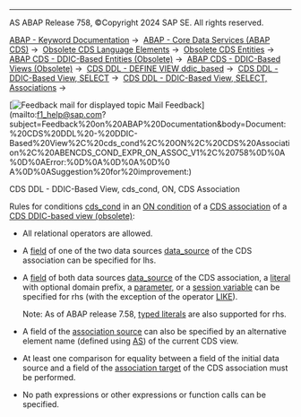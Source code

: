   

* * *

AS ABAP Release 758, ©Copyright 2024 SAP SE. All rights reserved.

[ABAP - Keyword Documentation](https://help.sap.com/doc/abapdocu_758_index_htm/7.58/en-US/abenabap.htm) →  [ABAP - Core Data Services (ABAP CDS)](https://help.sap.com/doc/abapdocu_758_index_htm/7.58/en-US/abencds.htm) →  [Obsolete CDS Language Elements](https://help.sap.com/doc/abapdocu_758_index_htm/7.58/en-US/abencds_obsolete.htm) →  [Obsolete CDS Entities](https://help.sap.com/doc/abapdocu_758_index_htm/7.58/en-US/abencds_entities_obsolete.htm) →  [ABAP CDS - DDIC-Based Entities (Obsolete)](https://help.sap.com/doc/abapdocu_758_index_htm/7.58/en-US/abencds_ddic_entity.htm) →  [ABAP CDS - DDIC-Based Views (Obsolete)](https://help.sap.com/doc/abapdocu_758_index_htm/7.58/en-US/abencds_v1_views.htm) →  [CDS DDL - DEFINE VIEW ddic\_based](https://help.sap.com/doc/abapdocu_758_index_htm/7.58/en-US/abencds_define_view_v1.htm) →  [CDS DDL - DDIC-Based View, SELECT](https://help.sap.com/doc/abapdocu_758_index_htm/7.58/en-US/abencds_select_statement_v1.htm) →  [CDS DDL - DDIC-Based View, SELECT, Associations](https://help.sap.com/doc/abapdocu_758_index_htm/7.58/en-US/abencds_association_v1.htm) → 

 [![](Mail.gif?object=Mail.gif "Feedback mail for displayed topic") Mail Feedback](mailto:f1_help@sap.com?subject=Feedback%20on%20ABAP%20Documentation&body=Document:%20CDS%20DDL%20-%20DDIC-Based%20View%2C%20cds_cond%2C%20ON%2C%20CDS%20Association%2C%20ABENCDS_COND_EXPR_ON_ASSOC_V1%2C%20758%0D%0A%0D%0AError:%0D%0A%0D%0A%0D%0
A%0D%0ASuggestion%20for%20improvement:)

CDS DDL - DDIC-Based View, cds\_cond, ON, CDS Association

Rules for conditions [cds\_cond](https://help.sap.com/doc/abapdocu_758_index_htm/7.58/en-US/abencds_conditional_expression_v1.htm) in an [ON condition](https://help.sap.com/doc/abapdocu_758_index_htm/7.58/en-US/abencds_association_v1.htm) of a [CDS association](https://help.sap.com/doc/abapdocu_758_index_htm/7.58/en-US/abencds_association_glosry.htm "Glossary Entry") of a [CDS DDIC-based view (obsolete)](https://help.sap.com/doc/abapdocu_758_index_htm/7.58/en-US/abencds_v1_view_glosry.htm "Glossary Entry"):

-   All relational operators are allowed.
-   A [field](https://help.sap.com/doc/abapdocu_758_index_htm/7.58/en-US/abencds_field_v1.htm) of one of the two data sources [data\_source](https://help.sap.com/doc/abapdocu_758_index_htm/7.58/en-US/abencds_data_source_v1.htm) of the CDS association can be specified for lhs.
-   A [field](https://help.sap.com/doc/abapdocu_758_index_htm/7.58/en-US/abencds_field_v1.htm) of both data sources [data\_source](https://help.sap.com/doc/abapdocu_758_index_htm/7.58/en-US/abencds_data_source_v1.htm) of the CDS association, a [literal](https://help.sap.com/doc/abapdocu_758_index_htm/7.58/en-US/abencds_literal_v1.htm) with optional domain prefix, a [parameter](https://help.sap.com/doc/abapdocu_758_index_htm/7.58/en-US/abencds_parameter_v1.htm), or a [session variable](https://help.sap.com/doc/abapdocu_758_index_htm/7.58/en-US/abencds_session_variable_v1.htm) can be specified for rhs (with the exception of the operator [LIKE](https://help.sap.com/doc/abapdocu_758_index_htm/7.58/en-US/abencds_cond_expr_like_v1.htm)).
    
    Note: As of ABAP release 7.58, [typed literals](https://help.sap.com/doc/abapdocu_758_index_htm/7.58/en-US/abencds_typed_literal_v2.htm) are also supported for rhs.
    
-   A field of the [association source](https://help.sap.com/doc/abapdocu_758_index_htm/7.58/en-US/abenassociation_source_glosry.htm "Glossary Entry") can also be specified by an alternative element name (defined using [AS](https://help.sap.com/doc/abapdocu_758_index_htm/7.58/en-US/abencds_select_list_entry_v1.htm)) of the current CDS view.
-   At least one comparison for equality between a field of the initial data source and a field of the [association target](https://help.sap.com/doc/abapdocu_758_index_htm/7.58/en-US/abenassociation_target_glosry.htm "Glossary Entry") of the CDS association must be performed.
-   No path expressions or other expressions or function calls can be specified.